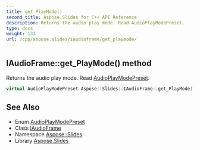 ```yaml
---
title: get_PlayMode()
second_title: Aspose.Slides for C++ API Reference
description: Returns the audio play mode. Read AudioPlayModePreset.
type: docs
weight: 131
url: /cpp/aspose.slides/iaudioframe/get_playmode/
---
```

## IAudioFrame::get_PlayMode() method


Returns the audio play mode. Read [AudioPlayModePreset](../../audioplaymodepreset/).

```cpp
virtual AudioPlayModePreset Aspose::Slides::IAudioFrame::get_PlayMode()=0
```

## See Also

* Enum [AudioPlayModePreset](../audioplaymodepreset/)
* Class [IAudioFrame](./)
* Namespace [Aspose::Slides](../)
* Library [Aspose.Slides](../../)